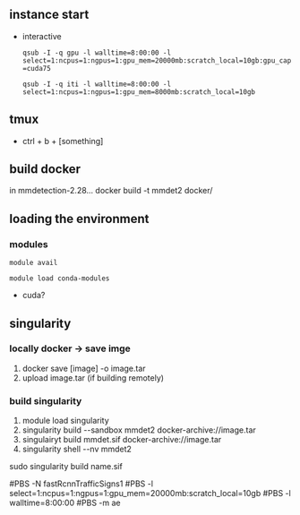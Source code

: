 ## instance start
- interactive 

	`qsub -I -q gpu -l walltime=8:00:00 -l select=1:ncpus=1:ngpus=1:gpu_mem=20000mb:scratch_local=10gb:gpu_cap=cuda75`

	`qsub -I -q iti -l walltime=8:00:00 -l select=1:ncpus=1:ngpus=1:gpu_mem=8000mb:scratch_local=10gb`

## tmux
- ctrl + b + [something]

## build docker
in mmdetection-2.28...
docker build -t mmdet2 docker/

## loading the environment
### modules

	module avail

	module load conda-modules

- cuda? 

## singularity 

### locally docker -> save imge
1. docker save [image] -o image.tar
2. upload image.tar (if building remotely)

### build singularity
1. module load singularity
2. singularity build --sandbox mmdet2 docker-archive://image.tar
2. singulairyt build mmdet.sif docker-archive://image.tar
3. singularity shell --nv  mmdet2


sudo singularity build name.sif 

#PBS -N fastRcnnTrafficSigns1
#PBS -l select=1:ncpus=1:ngpus=1:gpu_mem=20000mb:scratch_local=10gb
#PBS -l walltime=8:00:00 
#PBS -m ae
